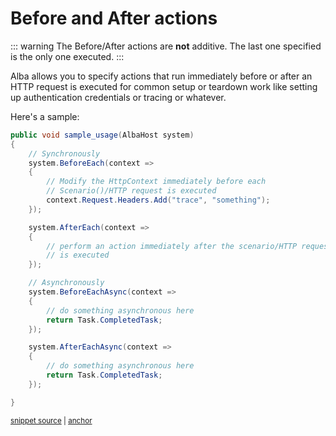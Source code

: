 # Before and After actions

::: warning
The Before/After actions are **not** additive. The last one specified is the only one executed.
:::

Alba allows you to specify actions that run immediately before or after an HTTP request is executed for common setup or teardown
work like setting up authentication credentials or tracing or whatever.

Here's a sample:

<!-- snippet: sample_before_and_after -->
<a id='snippet-sample_before_and_after'></a>
```cs
public void sample_usage(AlbaHost system)
{
    // Synchronously
    system.BeforeEach(context =>
    {
        // Modify the HttpContext immediately before each
        // Scenario()/HTTP request is executed
        context.Request.Headers.Add("trace", "something");
    });

    system.AfterEach(context =>
    {
        // perform an action immediately after the scenario/HTTP request
        // is executed
    });

    // Asynchronously
    system.BeforeEachAsync(context =>
    {
        // do something asynchronous here
        return Task.CompletedTask;
    });

    system.AfterEachAsync(context =>
    {
        // do something asynchronous here
        return Task.CompletedTask;
    });

}
```
<sup><a href='https://github.com/JasperFx/alba/blob/master/src/Alba.Testing/before_and_after_actions.cs#L33-L66' title='Snippet source file'>snippet source</a> | <a href='#snippet-sample_before_and_after' title='Start of snippet'>anchor</a></sup>
<!-- endSnippet -->
